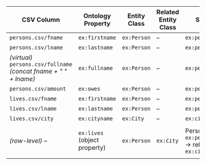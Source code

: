 | CSV Column | Ontology Property | Entity Class | Related Entity Class | Subject Generation | Join Condition | Datatype | Language Annotations |
| ---------------------------------------------------------------------- | ---------------------------- | ---------------- | ------------------------ | --------------------------------------------------------------------------- | ----------------------------------------------------------------------------------- | ------------------- | -------------------- |
| `persons.csv/fname`                                                    | `ex:firstname`               | `ex:Person`      | –                        | `ex:person/{fname}_{lname}`                                                 | –                                                                                   | `xsd:string`        | –                    |
| `persons.csv/lname`                                                    | `ex:lastname`                | `ex:Person`      | –                        | `ex:person/{fname}_{lname}`                                                 | –                                                                                   | `xsd:string`        | –                    |
| *(virtual)* `persons.csv/fullname` <br/>*(concat fname + " " + lname)* | `ex:fullname`                | `ex:Person`      | –                        | `ex:person/{fname}_{lname}`                                                 | –                                                                                   | `xsd:string`        | –                    |
| `persons.csv/amount`                                                   | `ex:owes`                    | `ex:Person`      | –                        | `ex:person/{fname}_{lname}`                                                 | –                                                                                   | `xsd:double`        | –                    |
| `lives.csv/fname`                                                      | `ex:firstname`               | `ex:Person`      | –                        | `ex:person/{fname}_{lname}`                                                 | –                                                                                   | `xsd:string`        | –                    |
| `lives.csv/lname`                                                      | `ex:lastname`                | `ex:Person`      | –                        | `ex:person/{fname}_{lname}`                                                 | –                                                                                   | `xsd:string`        | –                    |
| `lives.csv/city`                                                       | `ex:cityname`                | `ex:City`        | –                        | `ex:city/{city}`                                                            | –                                                                                   | `xsd:langString`    | `@en` (default)      |
| *(row-level)* –                                                        | `ex:lives` (object property) | `ex:Person`      | `ex:City`                | Person URI `ex:person/{fname}_{lname}` → relates-to → City URI `ex:city/{city}` | `persons.csv.fname = lives.csv.fname` **AND** `persons.csv.lname = lives.csv.lname` | – (object property) | –                    |
